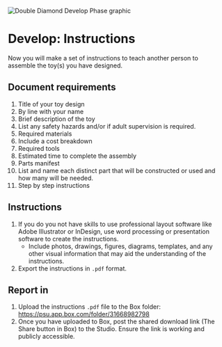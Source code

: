 ![Double Diamond Develop Phase graphic](/assets/dd-process-develop-1200px@2x.png)

# Develop: Instructions

Now you will make a set of instructions to teach another person to assemble the toy(s) you have designed.

## Document requirements

1. Title of your toy design
2. By line with your name
3. Brief description of the toy
4. List any safety hazards and/or if adult supervision is required.
5. Required materials
  1. Include a cost breakdown
6. Required tools
7. Estimated time to complete the assembly
8. Parts manifest
  1. List and name each distinct part that will be constructed or used and how many will be needed.
9. Step by step instructions

## Instructions

1. If you do you not have skills to use professional layout software like Adobe Illustrator or InDesign, use word processing or presentation software to create the instructions.
    - Include photos, drawings, figures, diagrams, templates, and any other visual information that may aid the understanding of the instructions. 
2. Export the instructions in `.pdf` format.

## Report in

1. Upload the instructions `.pdf` file to the Box folder: https://psu.app.box.com/folder/31668982798
2. Once you have uploaded to Box, post the shared download link (The Share button in Box) to the Studio. Ensure the link is working and publicly accessible.